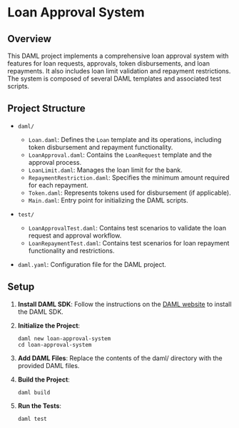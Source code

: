 # Loan Approval System

## Overview

This DAML project implements a comprehensive loan approval system with features for loan requests, approvals, token disbursements, and loan repayments. It also includes loan limit validation and repayment restrictions. The system is composed of several DAML templates and associated test scripts.

## Project Structure

- `daml/`
  - `Loan.daml`: Defines the `Loan` template and its operations, including token disbursement and repayment functionality.
  - `LoanApproval.daml`: Contains the `LoanRequest` template and the approval process.
  - `LoanLimit.daml`: Manages the loan limit for the bank.
  - `RepaymentRestriction.daml`: Specifies the minimum amount required for each repayment.
  - `Token.daml`: Represents tokens used for disbursement (if applicable).
  - `Main.daml`: Entry point for initializing the DAML scripts.

- `test/`
  - `LoanApprovalTest.daml`: Contains test scenarios to validate the loan request and approval workflow.
  - `LoanRepaymentTest.daml`: Contains test scenarios for loan repayment functionality and restrictions.

- `daml.yaml`: Configuration file for the DAML project.

## Setup

1. **Install DAML SDK**: Follow the instructions on the [DAML website](https://docs.daml.com/getting-started.html) to install the DAML SDK.

2. **Initialize the Project**:
   ```
   daml new loan-approval-system
   cd loan-approval-system
   ```

3. **Add DAML Files**: Replace the contents of the daml/ directory with the provided DAML files.

4. **Build the Project**:
   ```
   daml build
   ```
5. **Run the Tests**:
   ```
   daml test
   ```
